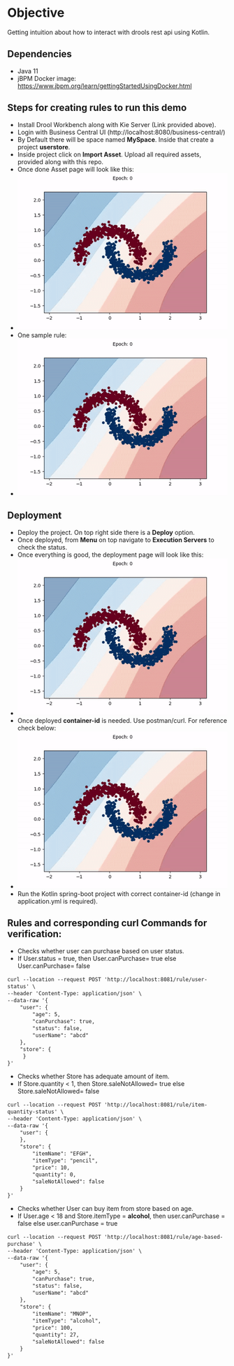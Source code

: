 # Objective
Getting intuition about how to interact with drools rest api using Kotlin.

## Dependencies
* Java 11
* jBPM Docker image: https://www.jbpm.org/learn/gettingStartedUsingDocker.html

## Steps for creating rules to run this demo
* Install Drool Workbench along with Kie Server (Link provided above).
* Login with Business Central UI (http://localhost:8080/business-central/)
* By Default there will be space named **MySpace**. Inside that create a project **userstore**.
* Inside project click on **Import Asset**. Upload all required assets, provided along with this repo.
* Once done Asset page will look like this:
* ![decision-boundary](https://github.com/Sayantanmukherjee6/Neural-Network-Decision-Boundary-Using-Keras/blob/master/decision_boundary.gif)
* One sample rule:
* ![decision-boundary](https://github.com/Sayantanmukherjee6/Neural-Network-Decision-Boundary-Using-Keras/blob/master/decision_boundary.gif)

## Deployment  
* Deploy the project. On top right side there is a **Deploy** option.
* Once deployed, from **Menu** on top navigate to **Execution Servers** to check the status.
* Once everything is good, the deployment page will look like this:
* ![decision-boundary](https://github.com/Sayantanmukherjee6/Neural-Network-Decision-Boundary-Using-Keras/blob/master/decision_boundary.gif)
* Once deployed **container-id** is needed. Use postman/curl. For reference check below:
* ![decision-boundary](https://github.com/Sayantanmukherjee6/Neural-Network-Decision-Boundary-Using-Keras/blob/master/decision_boundary.gif)
* Run the Kotlin spring-boot project with correct container-id (change in application.yml is required).

## Rules and corresponding curl Commands for verification:
* Checks whether user can purchase based on user status.
* If User.status = true, then User.canPurchase= true else User.canPurchase= false
```curl
curl --location --request POST 'http://localhost:8081/rule/user-status' \
--header 'Content-Type: application/json' \
--data-raw '{ 
    "user": {    
        "age": 5,
        "canPurchase": true,
        "status": false,
        "userName": "abcd"
    },
    "store": {
     }
}'
```

* Checks whether Store has adequate amount of item.
* If Store.quantity < 1, then Store.saleNotAllowed= true else Store.saleNotAllowed= false
```curl
curl --location --request POST 'http://localhost:8081/rule/item-quantity-status' \
--header 'Content-Type: application/json' \
--data-raw '{ 
    "user": {
    },
    "store": {
        "itemName": "EFGH",
        "itemType": "pencil",
        "price": 10,
        "quantity": 0,
        "saleNotAllowed": false
    }
}'
```

* Checks whether User can buy item from store based on age.
* If User.age < 18 and Store.itemType = **alcohol**, then user.canPurchase = false else user.canPurchase = true
```curl
curl --location --request POST 'http://localhost:8081/rule/age-based-purchase' \
--header 'Content-Type: application/json' \
--data-raw '{ 
    "user": {    
        "age": 5,
        "canPurchase": true,
        "status": false,
        "userName": "abcd"
    },
    "store": {
        "itemName": "MNOP",
        "itemType": "alcohol",
        "price": 100,
        "quantity": 27,
        "saleNotAllowed": false
    }
}'
```

